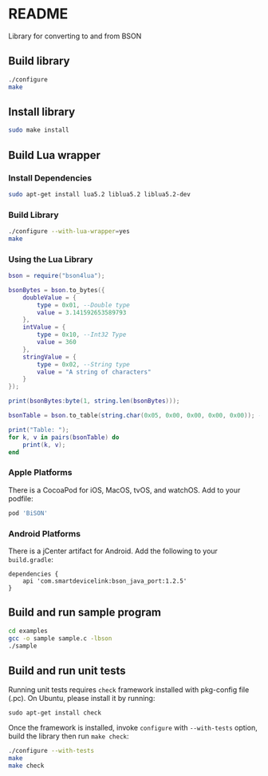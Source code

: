 # README #
Library for converting to and from BSON

## Build library ##
```bash
./configure
make
```

## Install library ##
```bash
sudo make install
```

## Build Lua wrapper ##

### Install Dependencies ###
```bash
sudo apt-get install lua5.2 liblua5.2 liblua5.2-dev
```

### Build Library ###
```bash
./configure --with-lua-wrapper=yes
make
```

### Using the Lua Library ###
```lua
bson = require("bson4lua");

bsonBytes = bson.to_bytes({
	doubleValue = {
		type = 0x01, --Double type
		value = 3.141592653589793
	},
	intValue = {
		type = 0x10, --Int32 Type
		value = 360
	},
	stringValue = {
		type = 0x02, --String type
		value = "A string of characters"
	}
});

print(bsonBytes:byte(1, string.len(bsonBytes)));

bsonTable = bson.to_table(string.char(0x05, 0x00, 0x00, 0x00, 0x00)); --Empty BSON document

print("Table: ");
for k, v in pairs(bsonTable) do
    print(k, v);
end
```

### Apple Platforms ###
There is a CocoaPod for iOS, MacOS, tvOS, and watchOS. Add to your podfile:

```ruby
pod 'BiSON'
```

### Android Platforms ###
There is a jCenter artifact for Android. Add the following to your `build.gradle`:

```
dependencies {
    api 'com.smartdevicelink:bson_java_port:1.2.5'
}
```

## Build and run sample program ##
```bash
cd examples
gcc -o sample sample.c -lbson
./sample
```

## Build and run unit tests ##

Running unit tests requires `check` framework installed with pkg-config file (.pc). On Ubuntu, please install it by running:
```
sudo apt-get install check
```

Once the framework is installed, invoke `configure` with `--with-tests` option, build the library then run `make check`:

```bash
./configure --with-tests
make
make check
```
